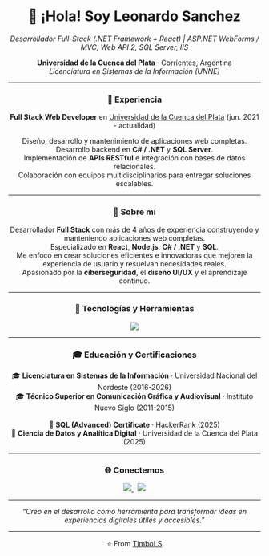 <h1 align="center">👋 ¡Hola! Soy <strong>Leonardo Sanchez</strong></h1>

<p align="center">
  <em>Desarrollador Full-Stack (.NET Framework + React) | ASP.NET WebForms / MVC, Web API 2, SQL Server, IIS</em>
</p>

<p align="center">
  <strong>Universidad de la Cuenca del Plata</strong> · Corrientes, Argentina  
  <br/>
  <em>Licenciatura en Sistemas de la Información (UNNE)</em>
</p>

---

<h3 align="center">💼 Experiencia</h3>

<p align="center">
  <strong>Full Stack Web Developer</strong> en <a href="https://www.ucp.edu.ar/">Universidad de la Cuenca del Plata</a> (jun. 2021 - actualidad)
</p>

<p align="center">
  Diseño, desarrollo y mantenimiento de aplicaciones web completas.<br/>
  Desarrollo backend en <strong>C# / .NET</strong> y <strong>SQL Server</strong>.<br/>
  Implementación de <strong>APIs RESTful</strong> e integración con bases de datos relacionales.<br/>
  Colaboración con equipos multidisciplinarios para entregar soluciones escalables.
</p>

---

<h3 align="center">🧠 Sobre mí</h3>

<p align="center">
  Desarrollador <strong>Full Stack</strong> con más de 4 años de experiencia construyendo y manteniendo aplicaciones web completas.<br/>
  Especializado en <strong>React</strong>, <strong>Node.js</strong>, <strong>C# / .NET</strong> y <strong>SQL</strong>.<br/>
  Me enfoco en crear soluciones eficientes e innovadoras que mejoren la experiencia de usuario y resuelvan necesidades reales.<br/>
  Apasionado por la <strong>ciberseguridad</strong>, el <strong>diseño UI/UX</strong> y el aprendizaje continuo.
</p>

---

<h3 align="center">🧰 Tecnologías y Herramientas</h3>

<p align="center">
  <img src="https://skillicons.dev/icons?i=dotnet,cs,react,nodejs,html,css,js,sqlserver,git,github,figma,vscode,visualstudio" />
</p>

---

<h3 align="center">🎓 Educación y Certificaciones</h3>

<p align="center">
  🎓 <strong>Licenciatura en Sistemas de la Información</strong> · Universidad Nacional del Nordeste (2016-2026)<br/>
  🎓 <strong>Técnico Superior en Comunicación Gráfica y Audiovisual</strong> · Instituto Nuevo Siglo (2011-2015)<br/><br/>
  🏅 <strong>SQL (Advanced) Certificate</strong> · HackerRank (2025)<br/>
  🏅 <strong>Ciencia de Datos y Analítica Digital</strong> · Universidad de la Cuenca del Plata (2025)
</p>

---

<h3 align="center">🌐 Conectemos</h3>

<p align="center">
  <a href="https://www.linkedin.com/in/sanchezleonardojf/" target="_blank">
    <img src="https://img.shields.io/badge/-LinkedIn-blue?style=flat&logo=Linkedin&logoColor=white" />
  </a>
  &nbsp;
  <a href="mailto:timbodg@gmail.com">
    <img src="https://img.shields.io/badge/-Gmail-c14438?style=flat-square&logo=Gmail&logoColor=white" />
  </a>
</p>

---

<p align="center">
  <em>“Creo en el desarrollo como herramienta para transformar ideas en experiencias digitales útiles y accesibles.”</em>
</p>

---

<p align="center">
  ⭐️ From <a href="https://github.com/TimboLS">TimboLS</a>
</p>
